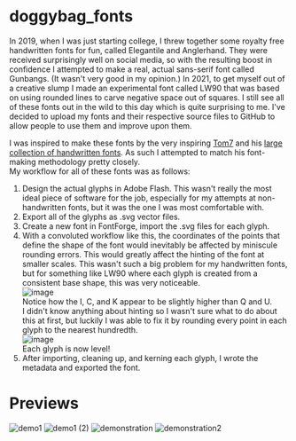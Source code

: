 # doggybag_fonts
In 2019, when I was just starting college, I threw together some royalty free handwritten fonts for fun, called Elegantile and Anglerhand. They were received surprisingly well on social media, so with the resulting boost in confidence I attempted to make a real, actual sans-serif font called Gunbangs. (It wasn't very good in my opinion.) In 2021, to get myself out of a creative slump I made an experimental font called LW90 that was based on using rounded lines to carve negative space out of squares. I still see all of these fonts out in the wild to this day which is quite surprising to me. I've decided to upload my fonts and their respective source files to GitHub to allow people to use them and improve upon them.
  
I was inspired to make these fonts by the very inspiring [Tom7](http://tom7.org/) and his [large collection of handwritten fonts](http://fonts.tom7.com/). As such I attempted to match his font-making methodology pretty closely.  
My workflow for all of these fonts was as follows:  
1. Design the actual glyphs in Adobe Flash. This wasn't really the most ideal piece of software for the job, especially for my attempts at non-handwritten fonts, but it was the one I was most comfortable with.
2. Export all of the glyphs as .svg vector files.
3. Create a new font in FontForge, import the .svg files for each glyph.
4. With a convoluted workflow like this, the coordinates of the points that define the shape of the font would inevitably be affected by miniscule rounding errors. This would greatly affect the hinting of the font at smaller scales. This wasn't such a big problem for my handwritten fonts, but for something like LW90 where each glyph is created from a consistent base shape, this was very noticeable.  
   ![image](https://github.com/gatorator/doggybag_fonts/assets/56567229/93f47b79-7c0b-410a-a3ab-5475204c5493)  
   Notice how the I, C, and K appear to be slightly higher than Q and U.  
   I didn't know anything about hinting so I wasn't sure what to do about this at first, but luckily I was able to fix it by rounding every point in each glyph to the nearest hundredth.  
   ![image](https://github.com/gatorator/doggybag_fonts/assets/56567229/2d4dbeb9-b996-4839-b7ec-493d76759c01)  
   Each glyph is now level!  
5. After importing, cleaning up, and kerning each glyph, I wrote the metadata and exported the font.
  
# Previews
![demo1](https://github.com/gatorator/doggybag_fonts/assets/56567229/07643f26-86d8-4b17-bebb-a23dfe76c3cc)
![demo1 (2)](https://github.com/gatorator/doggybag_fonts/assets/56567229/4bb61eb6-3c19-4da5-a883-7db7c4b1ff68)
![demonstration](https://github.com/gatorator/doggybag_fonts/assets/56567229/3eb85d1e-ce00-40d3-9bac-588fd6a9fbb9)
![demonstration2](https://github.com/gatorator/doggybag_fonts/assets/56567229/3b282e5d-e9b2-442f-8e7d-00b7c07901e9)
